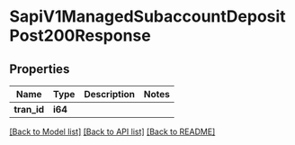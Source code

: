 # SapiV1ManagedSubaccountDepositPost200Response

## Properties

Name | Type | Description | Notes
------------ | ------------- | ------------- | -------------
**tran_id** | **i64** |  | 

[[Back to Model list]](../README.md#documentation-for-models) [[Back to API list]](../README.md#documentation-for-api-endpoints) [[Back to README]](../README.md)


